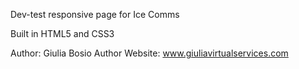 Dev-test responsive page for Ice Comms

Built in HTML5 and CSS3

Author: Giulia Bosio
Author Website: www.giuliavirtualservices.com
